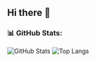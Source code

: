 ## Hi there 👋
### 📊 GitHub Stats:
![GitHub Stats](https://github-readme-stats.vercel.app/api?username=knotfest79&show_icons=true&theme=dark)
![Top Langs](https://github-readme-stats.vercel.app/api/top-langs/?username=knotfest79&layout=compact&theme=dark)


<!--
**knotfest79/knotfest79** is a ✨ _special_ ✨ repository because its `README.md` (this file) appears on your GitHub profile.

Here are some ideas to get you started:

- 🔭 I’m currently working on ...
- 🌱 I’m currently learning ...
- 👯 I’m looking to collaborate on ...
- 🤔 I’m looking for help with ...
- 💬 Ask me about ...
- 📫 How to reach me: ...
- 😄 Pronouns: ...
- ⚡ Fun fact: ...
-->
